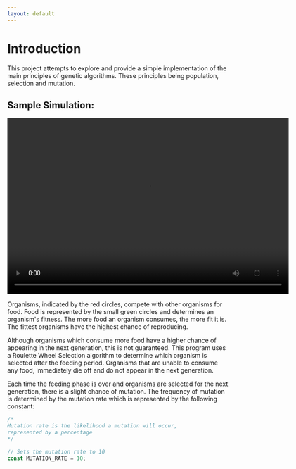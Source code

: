 ```yaml
---
layout: default
---
```


# Introduction

This project attempts to explore and provide a simple implementation of
the main principles of genetic algorithms. These principles being
population, selection and mutation.

## Sample Simulation:

<video width="640" height="400" controls>
    <source src="final_demo.mp4" type="video/mp4" />
    Your browser does not support the video tag.
</video>

Organisms, indicated by the red circles, compete with other organisms for
food. Food is represented by the small green circles and determines an organism's fitness. The more food an organism consumes, the more fit it is. The fittest organisms have the highest chance of reproducing.

Although organisms which consume more food have a higher chance of appearing in the next generation, this is not guaranteed. This program uses a Roulette
Wheel Selection algorithm to determine which organism is selected after
the feeding period. Organisms that are unable to consume any food, immediately die off and do not appear in the next generation.

Each time the feeding phase is over and organisms are selected for the
next generation, there is a slight chance of mutation. The frequency of
mutation is determined by the mutation rate which is represented by the following constant:

```js
/*
Mutation rate is the likelihood a mutation will occur, 
represented by a percentage
*/

// Sets the mutation rate to 10
const MUTATION_RATE = 10;
```
